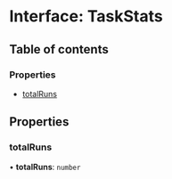 # Interface: TaskStats

## Table of contents

### Properties

- [totalRuns](TaskStats.md#totalruns)

## Properties

### <a id="totalruns" name="totalruns"></a> totalRuns

• **totalRuns**: `number`
